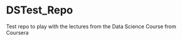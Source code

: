 DSTest_Repo
=========================

Test repo to play with the lectures from the Data Science Course from Coursera
